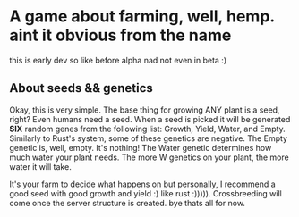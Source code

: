 # A game about farming, well, hemp. aint it obvious from the name
this is early dev so like before alpha nad not even in beta :)

## About seeds && genetics
Okay, this is very simple. The base thing for growing ANY plant is a seed, right? Even humans need a seed. When a seed is picked it will be generated **SIX** random genes from the following list: Growth, Yield, Water, and Empty. Similarly to Rust's system, some of these genetics are negative. The Empty genetic is, well, empty. It's nothing! The Water genetic determines how much water your plant needs. The more W genetics on your plant, the more water it will take.  
  
It's your farm to decide what happens on but personally, I recommend a good seed with good growth and yield :) like rust :))))). Crossbreeding will come once the server structure is created. bye thats all for now.